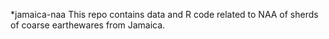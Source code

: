 *jamaica-naa
This repo contains data and R code related to NAA of sherds of coarse earthewares from Jamaica. 
